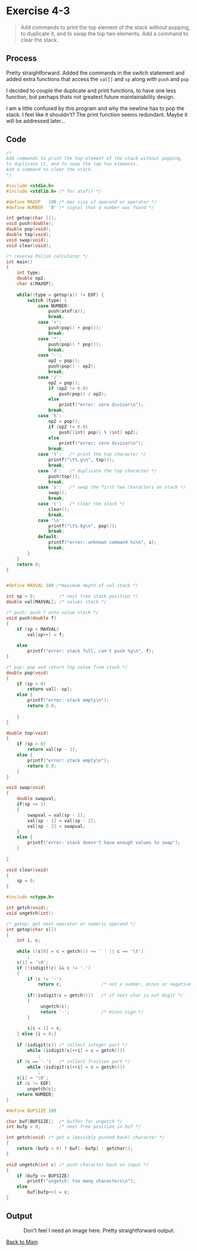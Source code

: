 # Exercise 4-3

> Add commands to print the top element of the stack without popping, to duplicate it, and to swap the top two elements. Add a command to clear the stack.

## Process
Pretty straightforward. Added the commands in the switch statement and added extra functions that access the `val[]` and `sp` along with `push` and `pop`

I decided to couple the duplicate and print functions, to have one less function, but perhaps thats not greatest future maintainability design.

I am a little confused by this program and why the newline has to pop the stack. I feel like it shouldn't? The print function seems redundant. Maybe it will be addressed later...

## Code
```c
/*
Add commands to print the top element of the stack without popping, 
to duplicate it, and to swap the top two elements. 
Add a command to clear the stack.
*/

#include <stdio.h>
#include <stdlib.h> /* for atof() */

#define MAXOP   100 /* max size of operand or operator */ 
#define NUMBER  '0' /* signal that a number was found */

int getop(char []);
void push(double);
double pop(void);
double top(void);
void swap(void);
void clear(void);

/* reverse Polish calculator */
int main()
{
    int type;
    double op2;
    char s[MAXOP];
    
    while((type = getop(s)) != EOF) {
        switch (type) {
            case NUMBER:
                push(atof(s));
                break;
            case '+':
                push(pop() + pop());
                break;
            case '*':
                push(pop() * pop());
                break;
            case '-':
                op2 = pop();
                push(pop() - op2);
                break;
            case '/':
                op2 = pop();
                if (op2 != 0.0)
                    push(pop() / op2);
                else
                    printf("error: zero divisor\n");
                break;
            case '%':
                op2 = pop();
                if (op2 != 0.0)
                    push((int) pop() % (int) op2);
                else
                    printf("error: zero divisor\n");                
                break;
            case 't':   /* print the top character */
                printf("\t%.g\n", top());
                break;
            case 'd':   /* duplicate the top character */
                push(top());
                break;
            case 's':   /* swap the first two characters on stack */
                swap();
                break;
            case 'c':   /* clear the stack */
                clear();
                break;
            case '\n':
                printf("\t%.8g\n", pop());
                break;
            default:
                printf("error: unknown command %s\n", s);
                break;
        }
    }
    return 0;
}


#define MAXVAL 100 /*maximum depth of val stack */

int sp = 0;         /* next free stack position */
double val[MAXVAL]; /* values stack */

/* push: push f onto value stack */
void push(double f)
{
    if (sp < MAXVAL)
        val[sp++] = f;
    
    else
        printf("error: stack full, can't push %g\n", f);
}

/* pop: pop and return top value from stack */
double pop(void)
{
    if (sp > 0)
        return val[--sp];
    else {
        printf("error: stack empty\n");
        return 0.0;
        
    }
}

double top(void)
{
    if (sp > 0)
        return val[sp - 1];
    else {
        printf("error: stack empty\n");
        return 0.0;
    }
}

void swap(void)
{
    double swapval;
    if(sp >= 1)
    {
        swapval = val[sp - 1];
        val[sp - 1] = val[sp - 2];
        val[sp - 2] = swapval;    
    }
    else {
        printf("error: stack doesn't have enough values to swap");
    }
    
}

void clear(void)
{
    sp = 0;
}

#include <ctype.h>

int getch(void);
void ungetch(int);

/* getop: get next operator or numeric operand */
int getop(char s[])
{
    int i, c;
    
    while ((s[0] = c = getch()) == ' ' || c == '\t')
        ;
    s[1] = '\0';
    if (!isdigit(c) && c != '.')
    {
        if (c != '-')
            return c;               /* not a number, minus or negative */
        
        if(!isdigit(c = getch()))   /* if next char is not digit */
        {
             ungetch(c);
             return '-';            /* minus sign */
        }
        
        s[i = 1] = c;
    } else {i = 0;}
    
    if (isdigit(c)) /* collect integer part */
        while (isdigit(s[++i] = c = getch()))
            ;
    if (c == '.')   /* collect fraction part */
        while (isdigit(s[++i] = c = getch()))
            ;
    s[i] = '\0';
    if (c != EOF)
        ungetch(c);
    return NUMBER;
}

#define BUFSIZE 100

char buf[BUFSIZE];  /* buffer for ungetch */
int bufp = 0;       /* next free position in buf */

int getch(void) /* get a (possibly pushed back) character */
{
    return (bufp > 0) ? buf[--bufp] : getchar();
}

void ungetch(int c) /* push character back on input */
{
    if (bufp >= BUFSIZE)
        printf("ungetch: too many characters\n");
    else
        buf[bufp++] = c;
}


```

## Output
<p align="center">
    Don't feel I need an image here. Pretty straightforward output.
</p>

[Back to Main](../readme.md)
